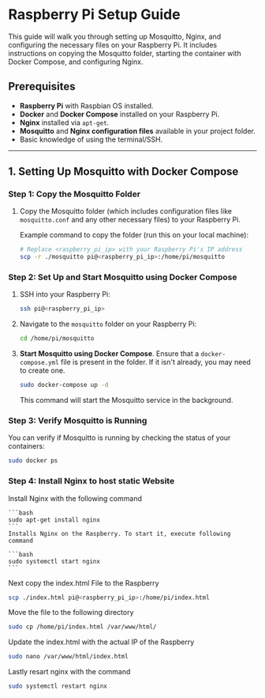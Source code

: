 # Raspberry Pi Setup Guide

This guide will walk you through setting up Mosquitto, Nginx, and configuring the necessary files on your Raspberry Pi. It includes instructions on copying the Mosquitto folder, starting the container with Docker Compose, and configuring Nginx.

## Prerequisites

- **Raspberry Pi** with Raspbian OS installed.
- **Docker** and **Docker Compose** installed on your Raspberry Pi.
- **Nginx** installed via `apt-get`.
- **Mosquitto** and **Nginx configuration files** available in your project folder.
- Basic knowledge of using the terminal/SSH.

---

## 1. **Setting Up Mosquitto with Docker Compose**

### Step 1: Copy the Mosquitto Folder

1. Copy the Mosquitto folder (which includes configuration files like `mosquitto.conf` and any other necessary files) to your Raspberry Pi.

    Example command to copy the folder (run this on your local machine):

    ```bash
    # Replace <raspberry_pi_ip> with your Raspberry Pi's IP address
    scp -r ./mosquitto pi@<raspberry_pi_ip>:/home/pi/mosquitto
    ```

### Step 2: Set Up and Start Mosquitto using Docker Compose

1. SSH into your Raspberry Pi:

    ```bash
    ssh pi@<raspberry_pi_ip>
    ```

2. Navigate to the `mosquitto` folder on your Raspberry Pi:

    ```bash
    cd /home/pi/mosquitto
    ```

3. **Start Mosquitto using Docker Compose**. Ensure that a `docker-compose.yml` file is present in the folder. If it isn't already, you may need to create one.

    ```bash
    sudo docker-compose up -d
    ```

    This command will start the Mosquitto service in the background.

### Step 3: Verify Mosquitto is Running

You can verify if Mosquitto is running by checking the status of your containers:

```bash
sudo docker ps
```

### Step 4: Install Nginx to host static Website

Install Nginx with the following command

    ```bash
    sudo apt-get install nginx
    ```
    Installs Nginx on the Raspberry. To start it, execute following command

    ```bash
    sudo systemctl start nginx
    ```

   Next copy the index.html File to the Raspberry
   ```bash
   scp ./index.html pi@<raspberry_pi_ip>:/home/pi/index.html 
   ```

   Move the file to the following directory
   ```bash 
   sudo cp /home/pi/index.html /var/www/html/
   ```
  
   Update the index.html with the actual IP of the Raspberry
   ```bash
   sudo nano /var/www/html/index.html
   ```
  
   Lastly resart nginx with the command
   ```bash 
   sudo systemctl restart nginx
   ```

 
